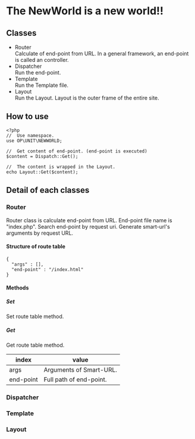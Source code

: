 The NewWorld is a new world!!
===

## Classes

 * Router<br/>
	Calculate of end-point from URL. In a general framework, an end-point is called an controller.
 * Dispatcher<br/>
	Run the end-point.
 * Template<br/>
	Run the Template file.
 * Layout<br/>
	Run the Layout. Layout is the outer frame of the entire site.

## How to use

``` index.php
<?php
//	Use namespace.
use OP\UNIT\NEWWORLD;

//	Get content of end-point. (end-point is executed)
$content = Dispatch::Get();

//	The content is wrapped in the Layout.
echo Layout::Get($content);
```

## Detail of each classes

### Router

 Router class is calculate end-point from URL.
 End-point file name is "index.php".
 Search end-point by request uri.
 Generate smart-url's arguments by request URL.

#### Structure of route table

```
{
  "args" : [],
  "end-point" : "/index.html"
}
```

#### Methods

##### Set

 Set route table method.

##### Get

 Get route table method.

| index     | value |
|-----------|-------|
| args      | Arguments of Smart-URL. |
| end-point | Full path of end-point. |

### Dispatcher

### Template

### Layout
